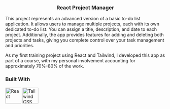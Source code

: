 <h3 align="center">React Project Manager</h3>

  <p>
    This project represents an advanced version of a basic to-do list application. It allows users to manage multiple projects, each with its own dedicated to-do list. You can assign a title, description, and date to each project. Additionally, the app provides features for adding and deleting both projects and tasks, giving you complete control over your task management and priorities.

As my first training project using React and Tailwind, I developed this app as part of a course, with my personal involvement accounting for approximately 70%-80% of the work.
  </p>
</div>

### Built With

<div >
	<img width="50" src="https://user-images.githubusercontent.com/25181517/183897015-94a058a6-b86e-4e42-a37f-bf92061753e5.png" alt="React" title="React"/>
	<img width="50" src="https://user-images.githubusercontent.com/25181517/202896760-337261ed-ee92-4979-84c4-d4b829c7355d.png" alt="Tailwind CSS" title="Tailwind CSS"/>
</div>
